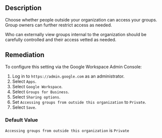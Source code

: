 ## Description

Choose whether people outside your organization can access your groups. Group owners can further restrict access as needed.

Who can externally view groups internal to the organization should be carefully controlled and their access vetted as needed.

## Remediation

To configure this setting via the Google Workspace Admin Console:

1. Log in to `https://admin.google.com` as an administrator.
2. Select `Apps`.
3. Select `Google Workspace`.
3. Select `Groups for Business`.
4. Select `Sharing options`.
5. Set `Accessing groups from outside this organization` to `Private`.
6. Select `Save`.

### Default Value

`Accessing groups from outside this organization` is `Private`